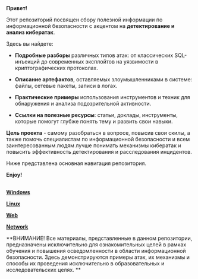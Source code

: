 ##   
**Привет!**

Этот репозиторий посвящен сбору полезной информации по информационной безопасности с акцентом на **детектирование и анализ кибератак**.

Здесь вы найдете:

- **Подробные разборы** различных типов атак: от классических SQL-инъекций до современных эксплойтов на уязвимости в криптографических протоколах.
    
- **Описание артефактов**, оставляемых злоумышленниками в системе: файлы, сетевые пакеты, записи в логах.
    
- **Практические примеры** использования инструментов и техник для обнаружения и анализа подозрительной активности.
    
- **Ссылки на полезные ресурсы**: статьи, доклады, инструменты, которые помогут глубже понять тему и развить свои навыки.
    

**Цель проекта** - самому разобраться в вопросе, повысив свои скилы, а также помочь специалистам по информационной безопасности и всем заинтересованным людям лучше понимать механизмы кибератак и повысить эффективность детектирования и расследования инцидентов.

Ниже представлена основная навигация репозитория.

**Enjoy!**
##


**[Windows](Cyber%20Security%20Collection/Windows.md)**

**[Linux](Cyber%20Security%20Collection/Linux.md)**

**[Web](Cyber%20Security%20Collection/Web.md)**

**[Network](Cyber%20Security%20Collection/Network.md)**


**ВНИМАНИЕ! Все материалы, представленные в данном репозитории, предназначены исключительно для ознакомительных целей в рамках обучения и повышения осведомленности в области информационной безопасности. Здесь демонстрируются примеры атак, их механизмы и способы их проведения исключительно в образовательных и исследовательских целях. **
